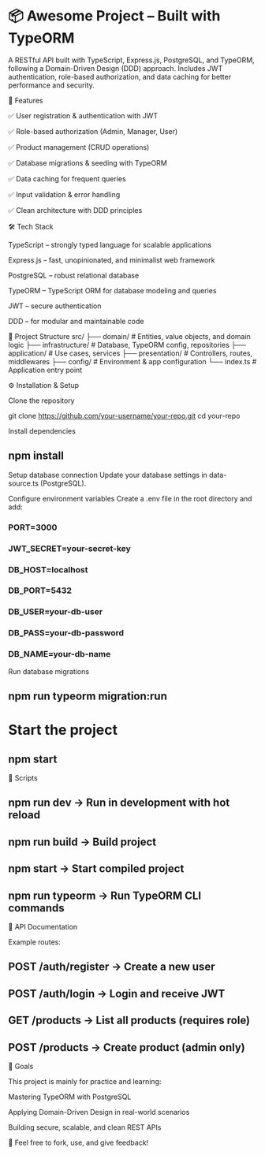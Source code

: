 # 📦 Awesome Project – Built with TypeORM

A RESTful API built with TypeScript, Express.js, PostgreSQL, and TypeORM, following a Domain-Driven Design (DDD) approach.
Includes JWT authentication, role-based authorization, and data caching for better performance and security.

🚀 Features

✅ User registration & authentication with JWT

✅ Role-based authorization (Admin, Manager, User)

✅ Product management (CRUD operations)

✅ Database migrations & seeding with TypeORM

✅ Data caching for frequent queries

✅ Input validation & error handling

✅ Clean architecture with DDD principles

🛠️ Tech Stack

TypeScript – strongly typed language for scalable applications

Express.js – fast, unopinionated, and minimalist web framework

PostgreSQL – robust relational database

TypeORM – TypeScript ORM for database modeling and queries

JWT – secure authentication

DDD – for modular and maintainable code

📂 Project Structure
src/
 ├── domain/         # Entities, value objects, and domain logic
 ├── infrastructure/ # Database, TypeORM config, repositories
 ├── application/    # Use cases, services
 ├── presentation/   # Controllers, routes, middlewares
 ├── config/         # Environment & app configuration
 └── index.ts        # Application entry point

⚙️ Installation & Setup

Clone the repository

git clone https://github.com/your-username/your-repo.git
cd your-repo


Install dependencies

## npm install


Setup database connection
Update your database settings in data-source.ts (PostgreSQL).

Configure environment variables
Create a .env file in the root directory and add:

### PORT=3000
### JWT_SECRET=your-secret-key
### DB_HOST=localhost
### DB_PORT=5432
### DB_USER=your-db-user
### DB_PASS=your-db-password
### DB_NAME=your-db-name


Run database migrations

## npm run typeorm migration:run


# Start the project

## npm start

🧪 Scripts

## npm run dev → Run in development with hot reload

## npm run build → Build project

## npm start → Start compiled project

## npm run typeorm → Run TypeORM CLI commands

📖 API Documentation

Example routes:

## POST /auth/register → Create a new user

## POST /auth/login → Login and receive JWT

## GET /products → List all products (requires role)

## POST /products → Create product (admin only)

🎯 Goals

This project is mainly for practice and learning:

Mastering TypeORM with PostgreSQL

Applying Domain-Driven Design in real-world scenarios

Building secure, scalable, and clean REST APIs

🔗 Feel free to fork, use, and give feedback!
